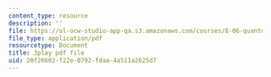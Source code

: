 ```yaml
---
content_type: resource
description: ''
file: https://ol-ocw-studio-app-qa.s3.amazonaws.com/courses/8-06-quantum-physics-iii-spring-2018/20f26602f22e0792fdaa4a511a2625d7_DYJM_P4sG-c.pdf
file_type: application/pdf
resourcetype: Document
title: 3play pdf file
uid: 20f26602-f22e-0792-fdaa-4a511a2625d7
---
```

